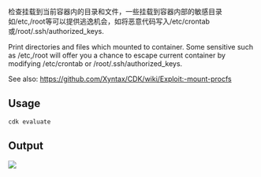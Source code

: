 检查挂载到当前容器内的目录和文件，一些挂载到容器内部的敏感目录如/etc,/root等可以提供逃逸机会，如将恶意代码写入/etc/crontab或/root/.ssh/authorized_keys.

Print directories and files which mounted to container. Some sensitive such as /etc,/root will offer you a chance to escape current container by modifying /etc/crontab or /root/.ssh/authorized_keys.

See also: https://github.com/Xyntax/CDK/wiki/Exploit:-mount-procfs

## Usage
```
cdk evaluate
```

## Output
![](https://static.cdxy.me/20201124175535_BY4KTU_Screenshot.jpeg)